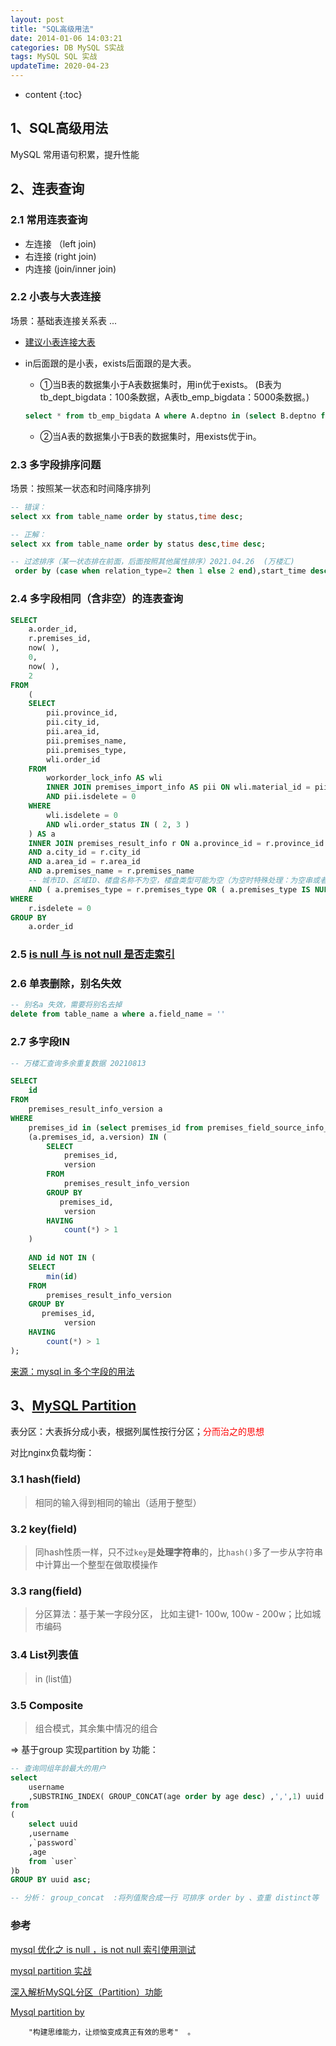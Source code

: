 ```yaml
---
layout: post
title: "SQL高级用法"
date: 2014-01-06 14:03:21
categories: DB MySQL S实战
tags: MySQL SQL 实战
updateTime: 2020-04-23
---
```


* content
{:toc}

## 1、SQL高级用法

MySQL 常用语句积累，提升性能

## 2、连表查询

###  2.1 常用连表查询

- 左连接 （left join)
- 右连接  (right join)
- 内连接 (join/inner join)

### 2.2 小表与大表连接

场景：基础表连接关系表 ...

- [建议小表连接大表](https://www.cnblogs.com/developer_chan/p/9247185.html)

- in后面跟的是小表，exists后面跟的是大表。

  - ①当B表的数据集小于A表数据集时，用in优于exists。 (B表为tb_dept_bigdata：100条数据，A表tb_emp_bigdata：5000条数据。)

  ```sql
  select * from tb_emp_bigdata A where A.deptno in (select B.deptno from tb_dept_bigdata B)
  ```

  - ②当A表的数据集小于B表的数据集时，用exists优于in。
### 2.3 多字段排序问题

场景：按照某一状态和时间降序排列

```sql
-- 错误：
select xx from table_name order by status,time desc;

-- 正解：
select xx from table_name order by status desc,time desc;

-- 过滤排序（某一状态排在前面，后面按照其他属性排序）2021.04.26  (万楼汇)
 order by (case when relation_type=2 then 1 else 2 end),start_time desc,id desc
```

### 2.4 多字段相同（含非空）的连表查询

```sql
SELECT
	a.order_id,
	r.premises_id,
	now( ),
	0,
	now( ),
	2 
FROM
	(
	SELECT
		pii.province_id,
		pii.city_id,
		pii.area_id,
		pii.premises_name,
		pii.premises_type,
		wli.order_id 
	FROM
		workorder_lock_info AS wli
		INNER JOIN premises_import_info AS pii ON wli.material_id = pii.material_id 
		AND pii.isdelete = 0 
	WHERE
		wli.isdelete = 0 
		AND wli.order_status IN ( 2, 3 ) 
	) AS a
	INNER JOIN premises_result_info r ON a.province_id = r.province_id 
	AND a.city_id = r.city_id 
	AND a.area_id = r.area_id 
	AND a.premises_name = r.premises_name 
	-- 城市ID、区域ID、楼盘名称不为空，楼盘类型可能为空（为空时特殊处理：为空串或者为NULL）
	AND ( a.premises_type = r.premises_type OR ( a.premises_type IS NULL AND r.premises_type IS NULL ) ) 
WHERE
	r.isdelete = 0 
GROUP BY
	a.order_id

```

### 2.5 [is null 与 is not null 是否走索引](https://www.cnblogs.com/cheng21553516/p/11450765.html)



### 2.6 单表删除，别名失效

```sql
-- 别名a 失效，需要将别名去掉
delete from table_name a where a.field_name = ''
```



### 2.7 多字段IN

```sql
-- 万楼汇查询多余重复数据 20210813

SELECT
    id
FROM
    premises_result_info_version a
WHERE
    premises_id in (select premises_id from premises_field_source_info_new group by premises_id having count(premises_id)>50) and 
    (a.premises_id, a.version) IN (
        SELECT
            premises_id,
            version
        FROM
            premises_result_info_version
        GROUP BY
           premises_id,
            version
        HAVING
            count(*) > 1
    )
    
    AND id NOT IN (
    SELECT
        min(id)
    FROM
        premises_result_info_version
    GROUP BY
       premises_id,
            version
    HAVING
        count(*) > 1
);

```

[来源：mysql in 多个字段的用法](https://blog.csdn.net/Guanjs2016/article/details/80237490)

## 3、[MySQL Partition](https://blog.csdn.net/alex_xfboy/article/details/85245502)

表分区：大表拆分成小表，根据列属性按行分区；<font color='red'>分而治之的思想</font>

对比nginx负载均衡：

### 3.1 hash(field)

> 相同的输入得到相同的输出（适用于整型）



### 3.2 key(field)

> 同hash性质一样，只不过`key`是**处理字符串**的，比`hash()`多了一步从字符串中计算出一个整型在做取模操作

### 3.3 rang(field)

> 分区算法：基于某一字段分区， 比如主键1- 100w, 100w - 200w；比如城市编码

### 3.4 List列表值

>in (list值)

### 3.5 Composite

> 组合模式，其余集中情况的组合



=> 基于group 实现partition by 功能：

```sql
-- 查询同组年龄最大的用户
select 
	username
	,SUBSTRING_INDEX( GROUP_CONCAT(age order by age desc) ,',',1) uuid 
from 
(
    select uuid
	,username
	,`password`
	,age
    from `user`
)b 
GROUP BY uuid asc;

-- 分析： group_concat  :将列值聚合成一行 可排序 order by 、查重 distinct等
```

### 参考

[mysql 优化之 is null ，is not null 索引使用测试](https://www.cnblogs.com/cheng21553516/p/11450765.html)

[mysql partition 实战](https://blog.csdn.net/alex_xfboy/article/details/85245502)

[深入解析MySQL分区（Partition）功能](https://blog.csdn.net/tjcyjd/article/details/11194489)

[Mysql partition by](https://blog.csdn.net/hanjun0612/article/details/84787550)

```mysql
	"构建思维能力，让烦恼变成真正有效的思考"  。
```

